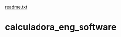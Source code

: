 [readme.txt](https://github.com/joaosoeiro/calculadora_eng_software/files/7143203/readme.txt)
# calculadora_eng_software
 
